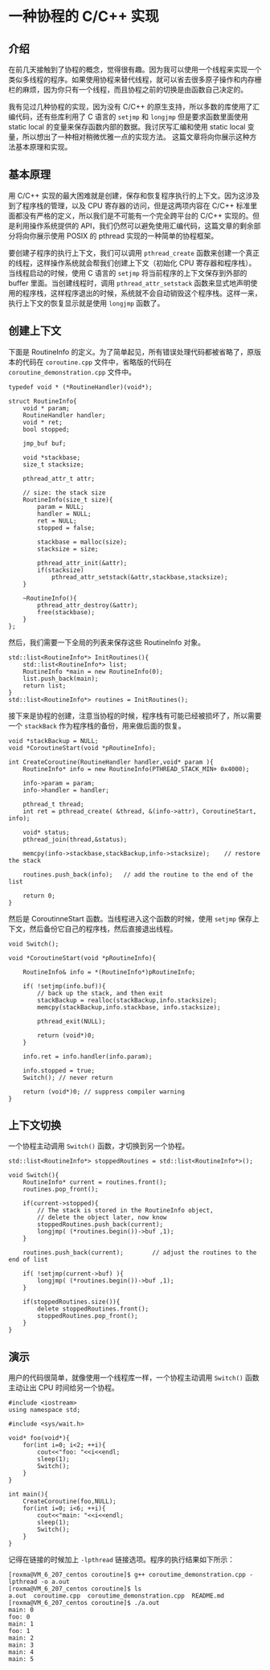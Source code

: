 # 一种协程的 C/C++ 实现 #



## 介绍 ##

在前几天接触到了协程的概念，觉得很有趣。因为我可以使用一个线程来实现一个类似多线程的程序。如果使用协程来替代线程，就可以省去很多原子操作和内存栅栏的麻烦，因为你只有一个线程，而且协程之前的切换是由函数自己决定的。

我有见过几种协程的实现，因为没有 C/C++ 的原生支持，所以多数的库使用了汇编代码，还有些库利用了 C 语言的 `setjmp` 和 `longjmp` 但是要求函数里面使用 static local  的变量来保存函数内部的数据。我讨厌写汇编和使用 static local 变量，所以想出了一种相对稍微优雅一点的实现方法。 这篇文章将向你展示这种方法基本原理和实现。



## 基本原理 ##

用 C/C++ 实现的最大困难就是创建，保存和恢复程序执行的上下文。因为这涉及到了程序栈的管理，以及 CPU 寄存器的访问，但是这两项内容在 C/C++ 标准里面都没有严格的定义，所以我们是不可能有一个完全跨平台的 C/C++ 实现的。但是利用操作系统提供的 API，我们仍然可以避免使用汇编代码，这篇文章的剩余部分将向你展示使用 POSIX 的 pthread 实现的一种简单的协程框架。

要创建子程序的执行上下文，我们可以调用 `pthread_create` 函数来创建一个真正的线程，这样操作系统就会帮我们创建上下文（初始化 CPU 寄存器和程序栈）。当线程启动的时候，使用 C 语言的 `setjmp` 将当前程序的上下文保存到外部的 buffer 里面。当创建线程时，调用 `pthread_attr_setstack` 函数来显式地声明使用的程序栈，这样程序退出的时候，系统就不会自动销毁这个程序栈。这样一来，执行上下文的恢复显示就是使用 `longjmp`  函数了。



## 创建上下文 ##

下面是 RoutineInfo 的定义。为了简单起见，所有错误处理代码都被省略了，原版本的代码在 `coroutine.cpp` 文件中，省略版的代码在 `coroutine_demonstration.cpp` 文件中。

``` cplusplus
typedef void * (*RoutineHandler)(void*);

struct RoutineInfo{
	void * param;
	RoutineHandler handler;
	void * ret;
	bool stopped;

	jmp_buf buf;
	
	void *stackbase;
	size_t stacksize;
	
	pthread_attr_t attr;
	
	// size: the stack size
	RoutineInfo(size_t size){
		param = NULL;
		handler = NULL;
		ret = NULL;
		stopped = false;

		stackbase = malloc(size);
		stacksize = size;

		pthread_attr_init(&attr);
		if(stacksize)
			pthread_attr_setstack(&attr,stackbase,stacksize);
	}
	
	~RoutineInfo(){
		pthread_attr_destroy(&attr);
		free(stackbase);
	}
};
```

然后，我们需要一下全局的列表来保存这些 RoutineInfo 对象。

``` cplusplus
std::list<RoutineInfo*> InitRoutines(){
	std::list<RoutineInfo*> list;
	RoutineInfo *main = new RoutineInfo(0);
	list.push_back(main);
	return list;
}
std::list<RoutineInfo*> routines = InitRoutines();
```

接下来是协程的创建，注意当协程的时候，程序栈有可能已经被损坏了，所以需要一个 `stackBack` 作为程序栈的备份，用来做后面的恢复。

``` cplusplus
void *stackBackup = NULL;
void *CoroutineStart(void *pRoutineInfo);

int CreateCoroutine(RoutineHandler handler,void* param ){
	RoutineInfo* info = new RoutineInfo(PTHREAD_STACK_MIN+ 0x4000);

	info->param = param;
	info->handler = handler;

	pthread_t thread;
	int ret = pthread_create( &thread, &(info->attr), CoroutineStart, info);

	void* status;
	pthread_join(thread,&status);

	memcpy(info->stackbase,stackBackup,info->stacksize); 	// restore the stack

	routines.push_back(info); 	// add the routine to the end of the list
	
	return 0;
}
```

然后是 CoroutinneStart 函数。当线程进入这个函数的时候，使用 `setjmp` 保存上下文，然后备份它自己的程序栈，然后直接退出线程。

``` cplusplus
void Switch();

void *CoroutineStart(void *pRoutineInfo){

	RoutineInfo& info = *(RoutineInfo*)pRoutineInfo;

	if( !setjmp(info.buf)){	
		// back up the stack, and then exit
		stackBackup = realloc(stackBackup,info.stacksize);
		memcpy(stackBackup,info.stackbase, info.stacksize);

		pthread_exit(NULL);

		return (void*)0;
	}

	info.ret = info.handler(info.param);
	
	info.stopped = true;
	Switch(); // never return
	
	return (void*)0; // suppress compiler warning
}
```



## 上下文切换 ##

一个协程主动调用 `Switch()` 函数，才切换到另一个协程。

``` cplusplus
std::list<RoutineInfo*> stoppedRoutines = std::list<RoutineInfo*>();

void Switch(){
	RoutineInfo* current = routines.front();
	routines.pop_front();
	
	if(current->stopped){
		// The stack is stored in the RoutineInfo object, 
		// delete the object later, now know
		stoppedRoutines.push_back(current);
		longjmp( (*routines.begin())->buf ,1);
	}
	
	routines.push_back(current);		// adjust the routines to the end of list
	
	if( !setjmp(current->buf) ){
		longjmp( (*routines.begin())->buf ,1);
	}
	
	if(stoppedRoutines.size()){
		delete stoppedRoutines.front();
		stoppedRoutines.pop_front();
	}
}
```



## 演示 ##

用户的代码很简单，就像使用一个线程库一样，一个协程主动调用 `Switch()` 函数主动让出 CPU 时间给另一个协程。

``` cplusplus
#include <iostream>
using namespace std;

#include <sys/wait.h>

void* foo(void*){
	for(int i=0; i<2; ++i){
		cout<<"foo: "<<i<<endl;
		sleep(1);
		Switch();
	}
}

int main(){
	CreateCoroutine(foo,NULL);
	for(int i=0; i<6; ++i){
		cout<<"main: "<<i<<endl;
		sleep(1);
		Switch();
	}
}
```

记得在链接的时候加上 `-lpthread` 链接选项。程序的执行结果如下所示：

    [roxma@VM_6_207_centos coroutine]$ g++ coroutime_demonstration.cpp -lpthread -o a.out
    [roxma@VM_6_207_centos coroutine]$ ls
    a.out  coroutime.cpp  coroutime_demonstration.cpp  README.md
    [roxma@VM_6_207_centos coroutine]$ ./a.out
    main: 0
    foo: 0
    main: 1
    foo: 1
    main: 2
    main: 3
    main: 4
    main: 5

